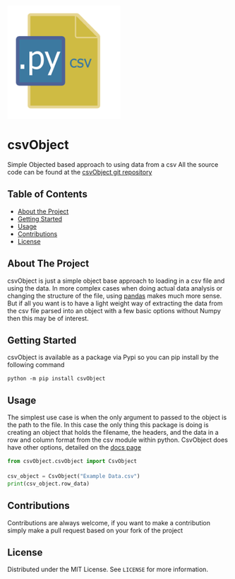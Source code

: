 ![logo]

# csvObject
Simple Objected based approach to using data from a csv
All the source code can be found at the [csvObject git repository](https://github.com/sbaker-dev/csvObject)


<!--Table OF CONTENTS -->
## Table of Contents
* [About the Project](#about-the-project)
* [Getting Started](#getting-started)
* [Usage](#usage)
* [Contributions](#contributions)
* [License](#license)

<!--ABOUT THE PROJECT -->
## About The Project
csvObject is just a simple object base approach to loading in a csv file and using the data. In more complex cases when
doing actual data analysis or changing the structure of the file, using [pandas](https://github.com/pandas-dev/pandas)
makes much more sense. But if all you want is to have a light weight way of extracting the data from the csv file parsed
into an object with a few basic options without Numpy then this may be of interest.

<!-- GETTING STARTED -->    
## Getting Started 
csvObject is available as a package via Pypi so you can pip install by the following command

```shell script
python -m pip install csvObject
```


<!-- USAGE -->
## Usage
The simplest use case is when the only argument to passed to the object is the path to the file. In this case the only
thing this package is doing is creating an object that holds the filename, the headers, and the data in a row and column
format from the csv module within python. CsvObject does have other options, detailed on the [docs page](
https://sbaker-dev.github.io/csvObject/)
```python
from csvObject.csvObject import CsvObject

csv_object = CsvObject("Example Data.csv")
print(csv_object.row_data)
```

<!-- CONTRIBUTIONS -->
## Contributions
Contributions are always welcome, if you want to make a contribution simply make a pull request based on your fork of
the project

<!-- License -->
## License
Distributed under the MIT License. See `LICENSE` for more information.

 
<!-- MARKDOWN LINKS & IMAGES -->
<!-- https://www.markdownguide.org/basic-syntax/#reference-style-links -->
[logo]: images/logo_50.png